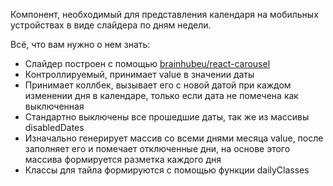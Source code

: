 Компонент, необходимый для представления календаря на мобильных устройствах в виде слайдера по  дням недели.

Всё, что вам нужно о нем знать:

- Слайдер построен с помощью [brainhubeu/react-carousel](https://www.npmjs.com/package/@brainhubeu/react-carousel)
- Контроллируемый, принимает value в значении даты
- Принимает коллбек, вызывает его с новой датой при каждом изменении дня в календаре, только если дата не помечена как выключенная
- Стандартно выключены все прошедшие даты, так же из массивы disabledDates
- Изначально генерирует массив со всеми днями месяца value, после заполняет его и помечает отключенные дни, на основе этого массива формируется разметка каждого дня
- Классы для тайла формируются с помощью функции dailyClasses

